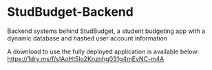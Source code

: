 # StudBudget-Backend
Backend systems behind StudBudget, a student budgeting app with a dynamic database and hashed user account information

A download to use the fully deployed application is available below:
https://1drv.ms/f/s!AoHt5lo2Knznhg031g4mEvNC-m4A
